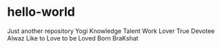 # hello-world
Just another repository
Yogi 
Knowledge Talent Work Lover 
True Devotee 
Alwaz Like to Love to be Loved 
Born BraKshat
